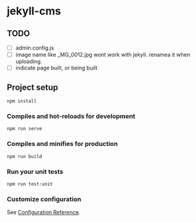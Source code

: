 # jekyll-cms

## TODO
- [ ] admin.config.js
- [ ] image name like _MG_0012.jpg wont work with jekyll. renamea it when uploading.
- [ ] indicate page built, or being built

## Project setup
```
npm install
```

### Compiles and hot-reloads for development
```
npm run serve
```

### Compiles and minifies for production
```
npm run build
```

### Run your unit tests
```
npm run test:unit
```

### Customize configuration
See [Configuration Reference](https://cli.vuejs.org/config/).
